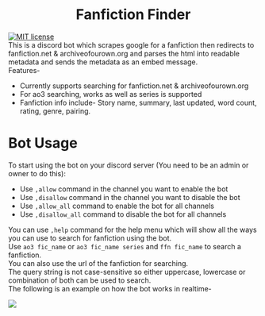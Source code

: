 <h1 align="center">Fanfiction Finder</h1>

[![MIT license](https://img.shields.io/badge/License-MIT-blue.svg)](https://lbesson.mit-license.org/) <br>
This is a discord bot which scrapes google for a fanfiction then redirects to fanfiction.net & archiveofourown.org and parses the html into readable metadata and sends the metadata as an embed message. <br>
Features-

- Currently supports searching for fanfiction.net & archiveofourown.org <br>
- For ao3 searching, works as well as series is supported <br>
- Fanfiction info include- Story name, summary, last updated, word count, rating, genre, pairing. <br>

# Bot Usage

To start using the bot on your discord server (You need to be an admin or owner to do this):

- Use `,allow` command in the channel you want to enable the bot
- Use `,disallow` command in the channel you want to disable the bot
- Use `,allow_all` command to enable the bot for all channels
- Use `,disallow_all` command to disable the bot for all channels

You can use `,help` command for the help menu which will show all the ways you can use to search for fanfiction using the bot.
<br>
Use `ao3 fic_name` or `ao3 fic_name series` and `ffn fic_name` to search a fanfiction. <br>
You can also use the url of the fanfiction for searching. <br>
The query string is not case-sensitive so either uppercase, lowercase or combination of both can be used to search.<br>
The following is an example on how the bot works in realtime-<br>

![](https://raw.githubusercontent.com/arzkar/Fanfiction-Finder-Bot/main/data/img/bot_output.gif)

